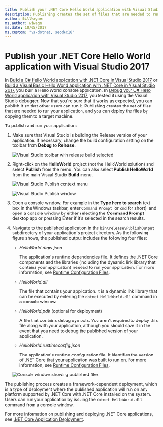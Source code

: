 ```yaml
---
title: Publish your .NET Core Hello World application with Visual Studio 2017
description: Publishing creates the set of files that are needed to run your .NET Core application.
author: BillWagner
ms.author: wiwagn
ms.date: 10/05/2017
ms.custom: "vs-dotnet, seodec18"
---
```

# Publish your .NET Core Hello World application with Visual Studio 2017

In [Build a C# Hello World application with .NET Core in Visual Studio 2017](with-visual-studio.md) or [Build a Visual Basic Hello World application with .NET Core in Visual Studio 2017](vb-with-visual-studio.md), you built a Hello World console application. In [Debug your C# Hello World application with Visual Studio 2017](debugging-with-visual-studio.md), you tested it using the Visual Studio debugger. Now that you're sure that it works as expected, you can publish it so that other users can run it. Publishing creates the set of files that are needed to run your application, and you can deploy the files by copying them to a target machine.

To publish and run your application: 

1. Make sure that Visual Studio is building the Release version of your application. If necessary, change the build configuration setting on the toolbar from **Debug** to **Release**.

   ![Visual Studio toolbar with release build selected](media/publishing-with-visual-studio/visual-studio-toolbar-release.png)

1. Right-click on the **HelloWorld** project (not the HelloWorld solution) and select **Publish** from the menu. You can also select **Publish HelloWorld** from the main Visual Studio **Build** menu.

   ![Visual Studio Publish context menu](media/publishing-with-visual-studio/publish-context-menu.png)

   ![Visual Studio Publish window](media/publishing-with-visual-studio/publish-settings-window.png)

1. Open a console window. For example in the **Type here to search** text box in the Windows taskbar, enter `Command Prompt` (or `cmd` for short), and open a console window by either selecting the **Command Prompt** desktop app or pressing Enter if it's selected in the search results.

1. Navigate to the published application in the `bin\release\PublishOutput` subdirectory of your application's project directory. As the following figure shows, the published output includes the following four files:

      * *HelloWorld.deps.json*

         The application's runtime dependencies file. It defines the .NET Core components and the libraries (including the dynamic link library that contains your application) needed to run your application. For more information, see [Runtime Configuration Files](https://github.com/dotnet/cli/blob/85ca206d84633d658d7363894c4ea9d59e515c1a/Documentation/specs/runtime-configuration-file.md).
 
      * *HelloWorld.dll*

         The file that contains your application. It is a dynamic link library that can be executed by entering the `dotnet HelloWorld.dll` command in a console window. 

      * *HelloWorld.pdb* (optional for deployment)

         A file that contains debug symbols. You aren't required to deploy this file along with your application, although you should save it in the event that you need to debug the published version of your application.

      * *HelloWorld.runtimeconfig.json*

         The application's runtime configuration file. It identifies the version of .NET Core that your application was built to run on. For more information, see [Runtime Configuration Files](https://github.com/dotnet/cli/blob/85ca206d84633d658d7363894c4ea9d59e515c1a/Documentation/specs/runtime-configuration-file.md).  

   ![Console window showing published files](media/publishing-with-visual-studio/published-files-output.png)

The publishing process creates a framework-dependent deployment, which is a type of deployment where the published application will run on any platform supported by .NET Core with .NET Core installed on the system. Users can run your application by issuing the `dotnet HelloWorld.dll` command from a console window.

For more information on publishing and deploying .NET Core applications, see [.NET Core Application Deployment](../deploying/index.md).
